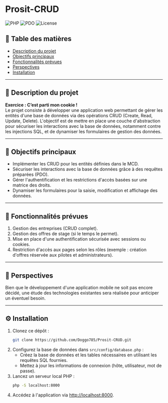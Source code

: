 # Prosit-CRUD

![PHP](https://img.shields.io/badge/PHP-%3E%3D7.4-blue)
![PDO](https://img.shields.io/badge/Database-PDO-orange)
![License](https://img.shields.io/badge/License-MIT-green)

## 📖 Table des matières
- [Description du projet](#description-du-projet)
- [Objectifs principaux](#objectifs-principaux)
- [Fonctionnalités prévues](#fonctionnalités-prévues)
- [Perspectives](#perspectives)
- [Installation](#installation)

---

## 📝 Description du projet

**Exercice : C’est parti mon cookie !**  
Le projet consiste à développer une application web permettant de gérer les entités d'une base de données via des opérations CRUD (Create, Read, Update, Delete). L'objectif est de mettre en place une couche d'abstraction pour sécuriser les interactions avec la base de données, notamment contre les injections SQL, et de dynamiser les formulaires de gestion des données.

---

## 🎯 Objectifs principaux
- Implémenter les CRUD pour les entités définies dans le MCD.
- Sécuriser les interactions avec la base de données grâce à des requêtes préparées (PDO).
- Gérer l'authentification et les restrictions d'accès basées sur une matrice des droits.
- Dynamiser les formulaires pour la saisie, modification et affichage des données.

---

## 🚀 Fonctionnalités prévues
1. Gestion des entreprises (CRUD complet).
2. Gestion des offres de stage (si le temps le permet).
3. Mise en place d'une authentification sécurisée avec sessions ou cookies.
4. Restriction d'accès aux pages selon les rôles (exemple : création d'offres réservée aux pilotes et administrateurs).

---

## 🔮 Perspectives
Bien que le développement d'une application mobile ne soit pas encore décidé, une étude des technologies existantes sera réalisée pour anticiper un éventuel besoin.

---

## ⚙️ Installation

1. Clonez ce dépôt :
   ```bash
   git clone https://github.com/Doggo785/Prosit-CRUD.git
   ```
2. Configurez la base de données dans `src/config/database.php` :
   - Créez la base de données et les tables nécessaires en utilisant les requêtes SQL fournies.
   - Mettez à jour les informations de connexion (hôte, utilisateur, mot de passe).
3. Lancez un serveur local PHP :
   ```bash
   php -S localhost:8000
   ```
4. Accédez à l'application via [http://localhost:8000](http://localhost:8000).